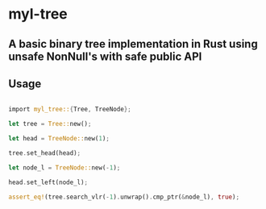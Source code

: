 # myl-tree
## A basic binary tree implementation in Rust using unsafe NonNull's with safe public API

## Usage
```rust

import myl_tree::{Tree, TreeNode};

let tree = Tree::new();

let head = TreeNode::new(1);

tree.set_head(head);

let node_l = TreeNode::new(-1);

head.set_left(node_l);

assert_eq!(tree.search_vlr(-1).unwrap().cmp_ptr(&node_l), true);

```
